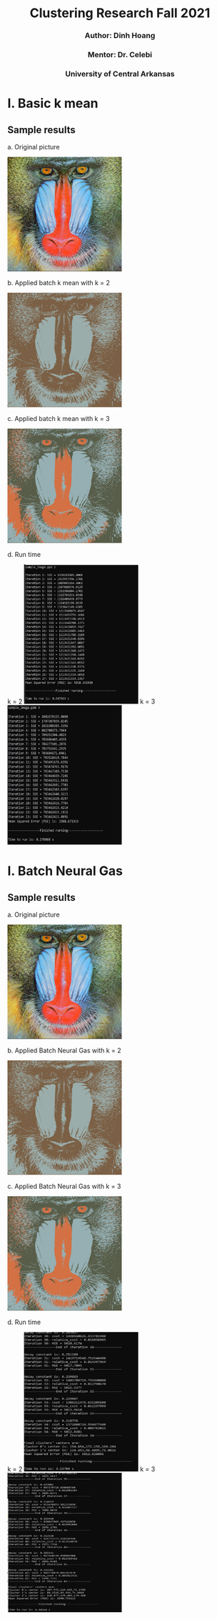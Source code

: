 # <div align="center"> Clustering Research Fall 2021 </div>
### <div align="center"> Author: Dinh Hoang </div>
### <div align="center"> Mentor: Dr. Celebi </div>
### <div align="center"> University of Central Arkansas </div>
# I. Basic k mean
## Sample results 
a. Original picture
<p>
<img width="256" src="./img/sample_image.jpg">
</p>

b. Applied batch k mean with k = 2
<p>
<img width="256" src="./img/outputting_kmean_2.jpg">
</p>

c. Applied batch k mean with k = 3
<p>
<img width="256" src="./img/outputting_kmean_3.jpg">
</p>

d. Run time
<p>
k = 2 <img width="256" height="312" src="./img/runtime_kmean_2.JPG">
k = 3 <img width="256" height="312" src="./img/runtime_kmean_3.JPG">
</p>

# I. Batch Neural Gas
## Sample results 
a. Original picture
<p>
<img width="256" src="./img/sample_image.jpg">
</p>

b. Applied Batch Neural Gas with k = 2
<p>
<img width="256" src="./img/outputting_kmean_2.jpg">
</p>

c. Applied Batch Neural Gas with k = 3
<p>
<img width="256" src="./img/outputting_kmean_3.jpg">
</p>

d. Run time
<p>
k = 2 <img width="256" height="312" src="./img/runtime_bng_2.JPG">
k = 3 <img width="256" height="312" src="./img/runtime_bng_3.JPG">
</p>
